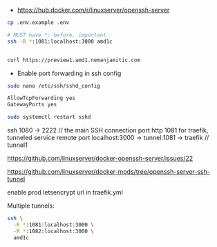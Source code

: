 - https://hub.docker.com/r/linuxserver/openssh-server

```bash
cp .env.example .env

# MUST have *: before, important
ssh -R *:1081:localhost:3000 amd1c


curl https://preview1.amd1.nemanjamitic.com

```

- Enable port forwarding in ssh config

```bash
sudo nano /etc/ssh/sshd_config

AllowTcpForwarding yes
GatewayPorts yes

sudo systemctl restart sshd

```
ssh 1080 -> 2222 // the main SSH connection port
http 1081 for traefik, tunneled service remote port
localhost:3000 -> tunnel:1081 -> traefik // tunnel1

https://github.com/linuxserver/docker-openssh-server/issues/22

https://github.com/linuxserver/docker-mods/tree/openssh-server-ssh-tunnel

enable prod letsencrypt url in traefik.yml

Multiple tunnels:

```bash
ssh \
  -R *:1081:localhost:3000 \
  -R *:1082:localhost:3000 \
  amd1c
```